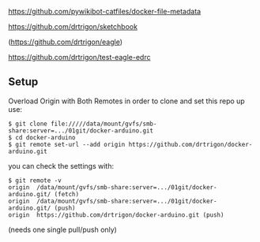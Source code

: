 https://github.com/pywikibot-catfiles/docker-file-metadata

https://github.com/drtrigon/sketchbook

(https://github.com/drtrigon/eagle)

https://github.com/drtrigon/test-eagle-edrc

## Setup
Overload Origin with Both Remotes in order to clone and set this repo up use:
```
$ git clone file://///data/mount/gvfs/smb-share:server=.../01git/docker-arduino.git
$ cd docker-arduino
$ git remote set-url --add origin https://github.com/drtrigon/docker-arduino.git
```
you can check the settings with:
```
$ git remote -v
origin  /data/mount/gvfs/smb-share:server=.../01git/docker-arduino.git/ (fetch)
origin  /data/mount/gvfs/smb-share:server=.../01git/docker-arduino.git/ (push)
origin  https://github.com/drtrigon/docker-arduino.git (push)
```
(needs one single pull/push only)
